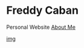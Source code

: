 # Freddy Caban
Personal Website
[About Me](https://frcaban.github.io/about)

[img](WebpagePic.jpeg)

